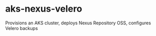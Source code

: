 # aks-nexus-velero
Provisions an AKS cluster, deploys Nexus Repository OSS, configures Velero backups
